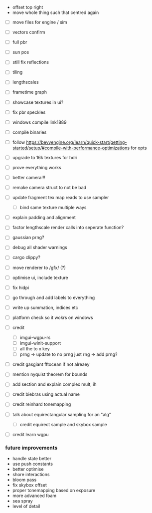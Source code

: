- offset top right
- move whole thing such that centred again

- [ ] move files for engine / sim

- [ ] vectors confirm
- [ ] full pbr
- [ ] sun pos
- [ ] still fix reflections
- [ ] tiling
- [ ] lengthscales
- [ ] frametime graph
- [ ] showcase textures in ui?
- [ ] fix pbr speckles


- [ ] windows compile link1889
- [ ] compile binaries
- [ ] follow https://bevyengine.org/learn/quick-start/getting-started/setup/#compile-with-performance-optimizations for opts
- [ ] upgrade to 16k textures for hdri
- [ ] prove everything works
- [ ] better camera!!!
- [ ] remake camera struct to not be bad
- [ ] update fragment tex map reads to use sampler
    - [ ] bind same texture multiple ways

- [ ] explain padding and alignment
- [ ] factor lengthscale render calls into seperate function?
- [ ] gaussian prng?
- [ ] debug all shader warnings
- [ ] cargo clippy?

- [ ] move renderer to /gfx/ (?)
- [ ] optimise ui, include texture 
- [ ] fix hidpi
- [ ] go through and add labels to everything
- [ ] write up summation, indices etc
- [ ] platform check so it wokrs on windows
- [ ] credit 
    - [ ] imgui-wgpu-rs
    - [ ] imgui-winit-support
    - [ ] all the to x key
    - [ ] prng -> update to no prng just rng -> add prng?
- [ ] credit gasgiant fftocean if not alreaey
- [ ] mention nyquist theorem for bounds
- [ ] add section and explain complex mult, ih
- [ ] credit biebras  using actual name
- [ ] credit reinhard tonemapping
- [ ] talk about equirectangular sampling for an "alg"
    - [ ] credit equirect sample and skybox sample
- [ ] credit learn wgpu


### future improvements
- handle state better
- use push constants
- better optimise
- shore interactions
- bloom pass
- fix skybox offset
- proper tonemapping based on exposure
- more advanced foam
- sea spray
- level of detail
